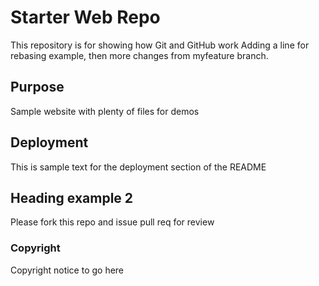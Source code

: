 # Starter Web Repo

This repository is for showing how Git and GitHub work
Adding a line for rebasing example, then more changes from myfeature branch.

## Purpose

Sample website with plenty of files for demos

## Deployment

This is sample text for the deployment section of the README

## Heading example 2

Please fork this repo and issue pull req for review

### Copyright

Copyright notice to go here